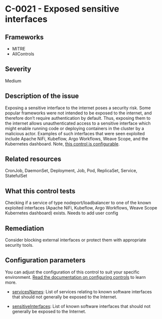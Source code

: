 # C-0021 - Exposed sensitive interfaces

## Frameworks
* MITRE
* AllControls
 
## Severity
Medium

## Description of the issue
Exposing a sensitive interface to the internet poses a security risk. Some popular frameworks were not intended to be exposed to the internet, and therefore don’t require authentication by default. Thus, exposing them to the internet allows unauthenticated access to a sensitive interface which might enable running code or deploying containers in the cluster by a malicious actor. Examples of such interfaces that were seen exploited include Apache NiFi, Kubeflow, Argo Workflows, Weave Scope, and the Kubernetes dashboard. Note, [this control is configurable](#configuration-parameters).
 
## Related resources
CronJob, DaemonSet, Deployment, Job, Pod, ReplicaSet, Service, StatefulSet
 
## What this control tests 
Checking if a service of type nodeport/loadbalancer to one of the known exploited interfaces (Apache NiFi, Kubeflow, Argo Workflows, Weave Scope Kubernetes dashboard) exists. Needs to add user config
 
## Remediation
Consider blocking external interfaces or protect them with appropriate security tools.
 
## Configuration parameters 
 You can adjust the configuration of this control to suit your specific environment. [Read the documentation on configuring controls](../frameworks-and-controls/configuring-controls.md) to learn more.
 
* [servicesNames](../frameworks-and-controls/configuring-controls.md#servicesnames):
List of services relating to known software interfaces that should not generally be exposed to the Internet.
 
* [sensitiveInterfaces](../frameworks-and-controls/configuring-controls.md#sensitiveinterfaces):
List of known software interfaces that should not generally be exposed to the Internet.
 
